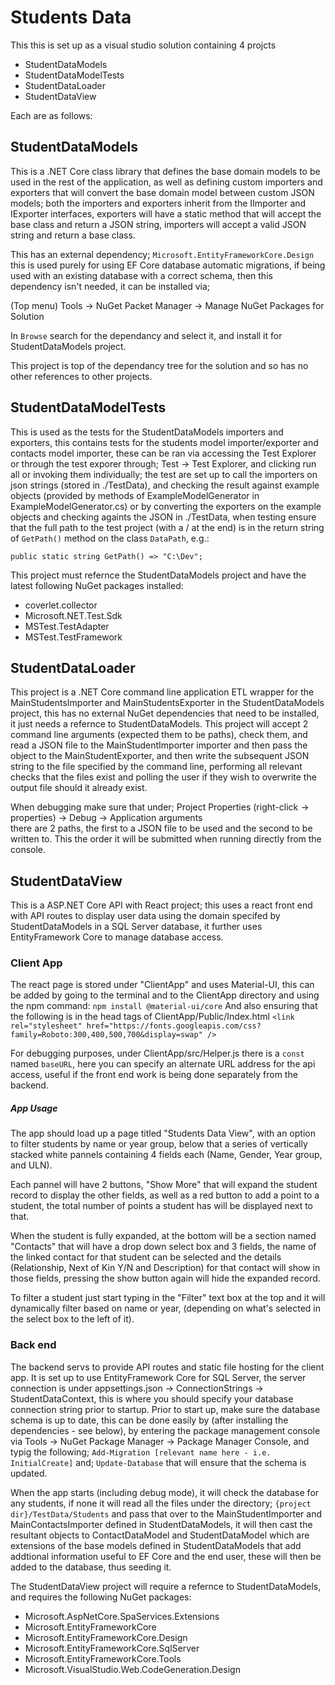 # Students Data

This this is set up as a visual studio solution containing 4 projcts 

- StudentDataModels
- StudentDataModelTests
- StudentDataLoader
- StudentDataView

Each are as follows:

## StudentDataModels 

This is a .NET Core class library that defines the base domain models 
to be used in the rest of the application, as well as defining 
custom importers and exporters that will convert the base domain model 
between custom JSON models; both the importers and exporters inherit 
from the IImporter and IExporter interfaces, exporters will have a 
static method that will accept the base class and return a JSON string,
importers will accept a valid JSON string and return a base class. 

This has an external dependency; `Microsoft.EntityFrameworkCore.Design`
this is used purely for using EF Core database automatic migrations, 
if being used with an existing database with a correct schema, then 
this dependency isn't needed, it can be installed via;

(Top menu) Tools -> NuGet Packet Manager -> Manage NuGet Packages for Solution 

In `Browse` search for the dependancy and select it, and install it for
StudentDataModels project.

This project is top of the dependancy tree for the solution and so has 
no other references to other projects.

## StudentDataModelTests

This is used as the tests for the StudentDataModels importers and exporters,
this contains tests for the students model importer/exporter and contacts model
importer, these can be ran via accessing the Test Explorer or through the 
test exporer through; Test -> Test Explorer, and clicking run all or
invoking them individually; the test are set up to call the importers on
json strings (stored in ./TestData), and checking the result against example
objects (provided by methods of ExampleModelGenerator in ExampleModelGenerator.cs)
or by converting the exporters on the example objects and checking againts 
the JSON in ./TestData, when testing ensure that the full path to the test 
project (with a / at the end) is in the return string of `GetPath()` method 
on the class `DataPath`, e.g.:

`public static string GetPath() => "C:\Dev";`

This project must refernce the StudentDataModels project and have the latest 
following NuGet packages installed:

- coverlet.collector 
- Microsoft.NET.Test.Sdk
- MSTest.TestAdapter
- MSTest.TestFramework

## StudentDataLoader 

This project is a .NET Core command line application ETL wrapper for the 
MainStudentsImporter and MainStudentsExporter in the StudentDataModels 
project, this has no external NuGet dependencies that need to be installed,
it just needs a refernce to StudentDataModels. This project will accept 2 
command line arguments (expected them to be paths), check them, and read
a JSON file to the MainStudentImporter importer and then pass the object 
to the MainStudentExporter, and then write the subsequent JSON string
to the file specified by the command line, performing all relevant checks 
that the files exist and polling the user if they wish to overwrite the
output file should it already exist.

When debugging make sure that under;
Project Properties (right-click -> properties) -> Debug -> Application arguments  
there are 2 paths, the first to a JSON file to be used and the second to be
written to. This the order it will be submitted when running directly from the
console.

## StudentDataView

This is a ASP.NET Core API with React project; this uses a react front end 
with API routes to display user data using the domain specifed by 
StudentDataModels in a SQL Server database, it further uses EntityFramework 
Core to manage database access. 

### Client App

The react page is stored under "ClientApp" and uses Material-UI, this can 
be added by going to the terminal and to the ClientApp directory and 
using the npm command: 
`npm install @material-ui/core`
And also ensuring that the following is in the head tags of ClientApp/Public/Index.html
`<link rel="stylesheet" href="https://fonts.googleapis.com/css?family=Roboto:300,400,500,700&display=swap" />`

For debugging purposes, under ClientApp/src/Helper.js there is a `const` named 
`baseURL`, here you can specify an alternate URL address for the api access,
useful if the front end work is being done separately from the backend. 

##### App Usage

The app should load up a page titled "Students Data View", with an option
to filter students by name or year group, below that a series of vertically
stacked white pannels containing 4 fields each (Name, Gender, Year group, and ULN).

Each pannel will have 2 buttons, "Show More" that will expand the student record
to display the other fields, as well as a red button to add a point to a student,
the total number of points a student has will be displayed next to that.

When the student is fully expanded, at the bottom will be a section named "Contacts"
that will have a drop down select box and 3 fields, the name of the linked contact
for that student can be selected and the details (Relationship, Next of Kin Y/N
and Description) for that contact will show in those fields, pressing the show button
again will hide the expanded record. 

To filter a student just start typing in the "Filter" text box at the top and 
it will dynamically filter based on name or year, (depending on what's selected 
in the select box to the left of it). 

### Back end

The backend servs to provide API routes and static file hosting for the client app.
It is set up to use EntityFramework Core for SQL Server, the server connection is 
under appsettings.json -> ConnectionStrings -> StudentDataContext, this is where 
you should specify your database connection string prior to startup. Prior to start
up, make sure the database schema is up to date, this can be done easily by (after
installing the dependencies - see below), by entering the package management console
via Tools -> NuGet Package Manager -> Package Manager Console, and typig the following;
`Add-Migration [relevant name here - i.e. InitialCreate]`
and;
`Update-Database`
that will ensure that the schema is updated. 

When the app starts (including debug mode), it will check the database for any students,
if none it will read all the files under the directory; `{project dir}/TestData/Students`
and pass that over to the MainStudentImporter and MainContactsImporter defined in 
StudentDataModels, it will then cast the resultant objects to ContactDataModel and 
StudentDataModel which are extensions of the base models defined in StudentDataModels 
that add addtional information useful to EF Core and the end user, these will then be 
added to the database, thus seeding it. 

The StudentDataView project will require a refernce to StudentDataModels, 
and requires the following NuGet packages:
- Microsoft.AspNetCore.SpaServices.Extensions
- Microsoft.EntityFrameworkCore
- Microsoft.EntityFrameworkCore.Design
- Microsoft.EntityFrameworkCore.SqlServer
- Microsoft.EntityFrameworkCore.Tools
- Microsoft.VisualStudio.Web.CodeGeneration.Design

